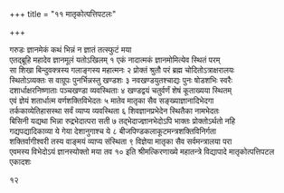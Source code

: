 +++
title = "११ मातृकोत्पत्तिपटलः"

+++

गरुडः
ज्ञानमेकं कथं भिन्नं न ज्ञातं तत्स्फुटं मया  
एतद्ब्रूहि महादेव ज्ञानमूलं यतोऽखिलम् १
एकं नादात्मकं ज्ञानमोमित्येव स्थितं परम्  
सा शिखा बिन्दुवक्त्रस्य गलाङ्गस्य महात्मनः २
प्रोक्तं श्रुतौ परं ब्रह्म चोदितोऽत्राक्षरालयः  
स्थितोऽव्यक्तः स वाग्रूपः पुनर्भिन्नस्तु खण्डशः ३
नवखण्डयुतश्चाद्यः पुनः षोडशभिः स्वरैः  
दशार्धाक्षरनिष्णाताः पञ्चखण्डा व्यवस्थिताः ४
खण्डद्वयं चतुर्वर्णं शेषं कूताख्यया स्थितम्  
एवं ज्ञेयं शतार्धात्म वर्णशक्तिविभेदतः ५
मातेव मातृका सैव सङ्ख्याज्ञानादिभेदगा  
तर्ककाव्येतिहासस्था सर्वं व्याप्य व्यवस्थिता ६
शिवज्ञानप्रभेदेन स्थितैका नामभेदतः  
बिसिनी यद्यथा भिन्ना रुद्रभेदात्परा सती ७
तद्भेदाज्ज्ञानभेदोऽपि भाक्तः प्रोक्तोऽर्थतो नहि  
गद्यपद्यादिकाव्या ये गेया देशानुगाश्च ये ८
बीजपिण्डकलाकूटमन्त्रशक्तिविनिर्गता  
शक्तिर्वागीश्वरी तस्य वाङ्मयं व्याप्य संस्थिता ९
विज्ञेया मातृका सैव सर्वमन्त्रालया परा  
एवमस्य विभेदोऽयं ज्ञानस्योक्तो मया तव १०
इति श्रीमत्किरणाख्ये महातन्त्रे विद्यापादे मातृकोत्पत्तिपटल एकादशः

१२